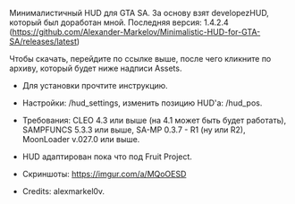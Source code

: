 Минималистичный HUD для GTA SA. За основу взят developezHUD, который был доработан мной. 
Последняя версия: 1.4.2.4 (https://github.com/Alexander-Markelov/Minimalistic-HUD-for-GTA-SA/releases/latest)

Чтобы скачать, перейдите по ссылке выше, после чего кликните по архиву, который будет ниже надписи Assets.

- Для установки прочтите инструкцию.

- Настройки: /hud_settings, изменить позицию HUD'а: /hud_pos.

- Требования: CLEO 4.3 или выше (на 4.1 может быть будет работать), SAMPFUNCS 5.3.3 или выше, SA-MP 0.3.7 - R1 (ну или R2), MoonLoader v.027.0 или выше.

- HUD адаптирован пока что под Fruit Project.

- Скриншоты: https://imgur.com/a/MQoOESD

- Credits: alexmarkel0v.
